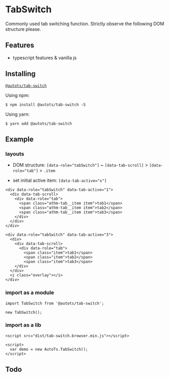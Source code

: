 # TabSwitch

Commonly used tab switching function. Strictly observe the following DOM structure please.

## Features

+ typescript features & vanilla js  

## Installing

[`@autots/tab-switch`](https://www.npmjs.com/package/@autots/tab-switch)

Using npm:

```
$ npm install @autots/tab-switch -S
```

Using yarn:

```
$ yarn add @autots/tab-switch
```

## Example

### layouts

- DOM structure: `[data-role="tabSwitch"]` ~ `[data-tab-scroll]` > `[data-role="tab"]` > `.item`

- set initial active item: `[data-tab-active="x"]` 

```
<div data-role="tabSwitch" data-tab-active="1">
  <div data-tab-scroll>
    <div data-role="tab">
      <span class="athm-tab__item item">tab1</span>
      <span class="athm-tab__item item">tab2</span>
      <span class="athm-tab__item item">tab3</span>
    </div>
  </div>
</div>
```

```
<div data-role="tabSwitch" data-tab-active="3">
  <div>
    <div data-tab-scroll>
      <div data-role="tab">
        <span class="item">tab1</span>
        <span class="item">tab2</span>
        <span class="item">tab3</span>
    </div>
  </div>
  <i class="overlay"></i>
</div>
```

### import as a module

```
import TabSwitch from '@autots/tab-switch';

new TabSwitch();
```

### import as a lib

```
<script src="dist/tab-switch.browser.min.js"></script>

<script>
  var demo = new AutoTs.TabSwitch();
</script>
```

## Todo
